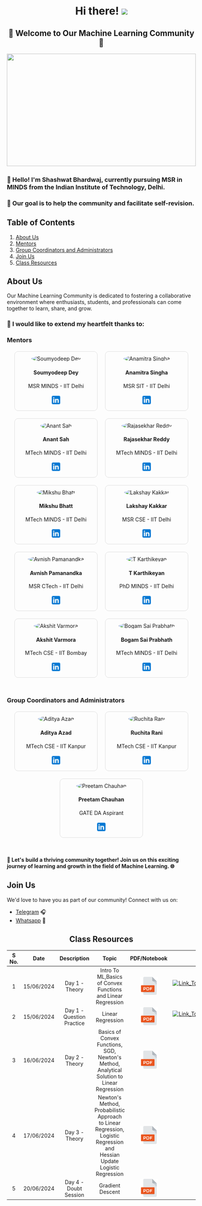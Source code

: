 <h1 align="center">Hi there! <img src="https://media.giphy.com/media/hvRJCLFzcasrR4ia7z/giphy.gif" width="4.5%"></h1>

<h2 align="center">🌟 Welcome to Our Machine Learning Community 🌟</h2>

<p align="center">
    <img src="https://media3.giphy.com/media/v1.Y2lkPTc5MGI3NjExaHJoZGdxN3BtN2Jjb3R0MjljNjIyYWQxZm8zbGcwZ3V3ejJ0dXJiOSZlcD12MV9pbnRlcm5hbF9naWZfYnlfaWQmY3Q9Zw/8qrrHSsrK9xpknGVNF/giphy.webp" width="100%" height="300">
</p>

### 👋 Hello! I'm Shashwat Bhardwaj, currently pursuing MSR in MINDS from the Indian Institute of Technology, Delhi.

### 🎯 Our goal is to help the community and facilitate self-revision.

## Table of Contents
1. [About Us](#about-us)
2. [Mentors](#mentors)
3. [Group Coordinators and Administrators](#group-coordinators-and-administrators)
4. [Join Us](#join-us)
5. [Class Resources](#class-resources)

## About Us
<!-- <p> -->
Our Machine Learning Community is dedicated to fostering a collaborative environment where enthusiasts, students, and professionals can come together to learn, share, and grow.
<!-- </p> -->

### 🙏 I would like to extend my heartfelt thanks to:

### Mentors
<div style="display: flex; flex-wrap: wrap; justify-content: center; gap: 20px;margin-top: 20px;margin-bottom: 50px">

  <!-- Mentor Tile -->
  <div style="border: 1px solid #ddd; border-radius: 10px; padding: 10px; width: 200px; text-align: center;">
    <img src="https://media.licdn.com/dms/image/D5603AQGcinP6tR9CUQ/profile-displayphoto-shrink_400_400/0/1695620246715?e=1724889600&v=beta&t=nGgzZO0F9t0-klUvWd7IRKFIccnAKD1SzAedxpv4LRc" alt="Soumyodeep Dey" style="border-radius: 50%;">
    <h4>Soumyodeep Dey</h4>
    <p>MSR MINDS - IIT Delhi</p>
    <a href="https://www.linkedin.com/in/welcome-to-the-profile-of-soumyodeep/">
      <img src="https://github.com/raja17021998/Machine-Learning-Community-by-Shashwat-Bhardwaj/blob/main/Logos/LinkedIn.png?raw=true" width="30px">
    </a>
  </div>

  <!-- Mentor Tile -->
  <div style="border: 1px solid #ddd; border-radius: 10px; padding: 10px; width: 200px; text-align: center;">
    <img src="https://media.licdn.com/dms/image/C4E03AQEw8gZK0L2eOw/profile-displayphoto-shrink_400_400/0/1631454477717?e=1724889600&v=beta&t=oIkDqUrnBUEAG6dM0o1aNFAoMMx_4f4o0ulVCUK4Mis" alt="Anamitra Singha" style="border-radius: 50%;">
    <h4>Anamitra Singha</h4>
    <p>MSR SIT - IIT Delhi</p>
    <a href="https://www.linkedin.com/in/anamitrasingha/">
      <img src="https://github.com/raja17021998/Machine-Learning-Community-by-Shashwat-Bhardwaj/blob/main/Logos/LinkedIn.png?raw=true" width="30px">
    </a>
  </div>

  <!-- Mentor Tile -->
  <div style="border: 1px solid #ddd; border-radius: 10px; padding: 10px; width: 200px; text-align: center;">
    <img src="https://media.licdn.com/dms/image/D4D03AQHEsAdkBsmiFw/profile-displayphoto-shrink_400_400/0/1688722341993?e=1724889600&v=beta&t=Rs5b7nbrmbXqwb4l9yxWC3khDetniDItq7_o-E_pfts" alt="Anant Sah" style="border-radius: 50%;">
    <h4>Anant Sah</h4>
    <p>MTech MINDS - IIT Delhi</p>
    <a href="https://www.linkedin.com/in/anant-kumar-8b8663215/">
      <img src="https://github.com/raja17021998/Machine-Learning-Community-by-Shashwat-Bhardwaj/blob/main/Logos/LinkedIn.png?raw=true" width="30px">
    </a>
  </div>

  <!-- Mentor Tile -->
  <div style="border: 1px solid #ddd; border-radius: 10px; padding: 10px; width: 200px; text-align: center;">
    <img src="https://via.placeholder.com/100" alt="Rajasekhar Reddy" style="border-radius: 50%;">
    <h4>Rajasekhar Reddy</h4>
    <p>MTech MINDS - IIT Delhi</p>
    <a href="https://www.linkedin.com/in/rajasekhar-reddy-5ab10089/">
      <img src="https://github.com/raja17021998/Machine-Learning-Community-by-Shashwat-Bhardwaj/blob/main/Logos/LinkedIn.png?raw=true" width="30px">
    </a>
  </div>

  <!-- Mentor Tile -->
  <div style="border: 1px solid #ddd; border-radius: 10px; padding: 10px; width: 200px; text-align: center;">
    <img src="https://media.licdn.com/dms/image/D4D35AQGtAw3RYELdmA/profile-framedphoto-shrink_400_400/0/1706014758724?e=1719730800&v=beta&t=zvirjWUEiZlfG_L3HtkvFYl6m0h0FUt2IxaCyl0U_j4" alt="Mikshu Bhatt" style="border-radius: 50%;">
    <h4>Mikshu Bhatt</h4>
    <p>MTech MINDS - IIT Delhi</p>
    <a href="https://www.linkedin.com/in/mikshu-bhatt-110271194/">
      <img src="https://github.com/raja17021998/Machine-Learning-Community-by-Shashwat-Bhardwaj/blob/main/Logos/LinkedIn.png?raw=true" width="30px">
    </a>
  </div>

  <!-- Mentor Tile -->
  <div style="border: 1px solid #ddd; border-radius: 10px; padding: 10px; width: 200px; text-align: center;">
    <img src="https://media.licdn.com/dms/image/D4D03AQGfP03Vt6EAzQ/profile-displayphoto-shrink_400_400/0/1715692510656?e=1724889600&v=beta&t=_inpk6D4087gU8j07tJsIQ_yu4ljSltngitLQZKdVrQ" alt="Lakshay Kakkar" style="border-radius: 50%;">
    <h4>Lakshay Kakkar</h4>
    <p>MSR CSE - IIT Delhi</p>
    <a href="https://www.linkedin.com/in/lakshay-kakkar-32aa12118/">
      <img src="https://github.com/raja17021998/Machine-Learning-Community-by-Shashwat-Bhardwaj/blob/main/Logos/LinkedIn.png?raw=true" width="30px">
    </a>
  </div>

  <!-- Mentor Tile -->
  <div style="border: 1px solid #ddd; border-radius: 10px; padding: 10px; width: 200px; text-align: center;">
    <img src="https://media.licdn.com/dms/image/D4D03AQF-edKycEp6og/profile-displayphoto-shrink_400_400/0/1688020225034?e=1724889600&v=beta&t=eyDPqBPzkimH7XsQYNp70g5q6ym9BzkYYDNsfgnSxH4" alt="Avnish Pamanandka" style="border-radius: 50%;">
    <h4>Avnish Pamanandka</h4>
    <p>MSR CTech - IIT Delhi</p>
    <a href="https://www.linkedin.com/in/avnish-parmanandka-266686177/">
      <img src="https://github.com/raja17021998/Machine-Learning-Community-by-Shashwat-Bhardwaj/blob/main/Logos/LinkedIn.png?raw=true" width="30px">
    </a>
  </div>

  <!-- Mentor Tile -->
  <div style="border: 1px solid #ddd; border-radius: 10px; padding: 10px; width: 200px; text-align: center;">
    <img src="https://media.licdn.com/dms/image/D5603AQEhQz8J3LkfhA/profile-displayphoto-shrink_400_400/0/1689444585232?e=1724889600&v=beta&t=8TeloPEeRWf7NLQsW7CtWR5lyf9YebFf63N4miXkgPc" alt="T Karthikeyan" style="border-radius: 50%;">
    <h4>T Karthikeyan</h4>
    <p>PhD MINDS - IIT Delhi</p>
    <a href="https://www.linkedin.com/in/t-karthikeyan-926781166/">
      <img src="https://github.com/raja17021998/Machine-Learning-Community-by-Shashwat-Bhardwaj/blob/main/Logos/LinkedIn.png?raw=true" width="30px">
    </a>
  </div>

  <!-- Mentor Tile -->
  <div style="border: 1px solid #ddd; border-radius: 10px; padding: 10px; width: 200px; text-align: center;">
    <img src="https://media.licdn.com/dms/image/D4D03AQH1JFMUGkYA8w/profile-displayphoto-shrink_400_400/0/1679311775037?e=1724889600&v=beta&t=pSiXQuyLimSHkbF1iiWtwLoODQNT0Rl48eDhyYA-9eE" alt="Akshit Varmora" style="border-radius: 50%;">
    <h4>Akshit Varmora</h4>
    <p>MTech CSE - IIT Bombay</p>
    <a href="https://www.linkedin.com/in/akshit-varmora/">
      <img src="https://github.com/raja17021998/Machine-Learning-Community-by-Shashwat-Bhardwaj/blob/main/Logos/LinkedIn.png?raw=true" width="30px">
    </a>
  </div>

  <!-- Mentor Tile -->
  <div style="border: 1px solid #ddd; border-radius: 10px; padding: 10px; width: 200px; text-align: center;">
    <img src="https://media.licdn.com/dms/image/D5635AQH9HOakMsaAdA/profile-framedphoto-shrink_400_400/0/1669262131578?e=1719730800&v=beta&t=tXy7VXkxV7_R4v9rS6QghGfMqUdngKTlxQGoy1sy8ac" alt="Bogam Sai Prabhath" style="border-radius: 50%;">
    <h4>Bogam Sai Prabhath</h4>
    <p>MTech MINDS - IIT Delhi</p>
    <a href="https://www.linkedin.com/in/saiprabhath2002">
      <img src="https://github.com/raja17021998/Machine-Learning-Community-by-Shashwat-Bhardwaj/blob/main/Logos/LinkedIn.png?raw=true" width="30px">
    </a>
  </div>

</div>

### Group Coordinators and Administrators

<div style="display: flex; flex-wrap: wrap; justify-content: center; gap: 20px; margin-top: 20px;margin-bottom:50px">

  <!-- Group Coordinator Tile -->
  <div style="border: 1px solid #ddd; border-radius: 10px; padding: 10px; width: 200px; text-align: center;">
    <img src="https://via.placeholder.com/100" alt="Aditya Azad" style="border-radius: 50%;">
    <h4>Aditya Azad</h4>
    <p>MTech CSE - IIT Kanpur</p>
    <a href="https://www.linkedin.com/in/adityaazad/">
      <img src="https://github.com/raja17021998/Machine-Learning-Community-by-Shashwat-Bhardwaj/blob/main/Logos/LinkedIn.png?raw=true" width="30px">
    </a>
  </div>

  <!-- Group Coordinator Tile -->
  <div style="border: 1px solid #ddd; border-radius: 10px; padding: 10px; width: 200px; text-align: center;">
    <img src="https://via.placeholder.com/100" alt="Ruchita Rani" style="border-radius: 50%;">
    <h4>Ruchita Rani</h4>
    <p>MTech CSE - IIT Kanpur</p>
    <a href="https://www.linkedin.com/in/ruchita-rani-9b8b95204">
      <img src="https://github.com/raja17021998/Machine-Learning-Community-by-Shashwat-Bhardwaj/blob/main/Logos/LinkedIn.png?raw=true" width="30px">
    </a>
  </div>

  <!-- Group Coordinator Tile -->
  <div style="border: 1px solid #ddd; border-radius: 10px; padding: 10px; width: 200px; text-align: center;">
    <img src="https://media.licdn.com/dms/image/D4D03AQFXqoeY7J40rg/profile-displayphoto-shrink_400_400/0/1680538767539?e=1724889600&v=beta&t=U6Io8798UGZjwpmpUBNigaehN7UeM8eseM4mMeUIkLk" alt="Preetam Chauhan" style="border-radius: 50%;">
    <h4>Preetam Chauhan</h4>
    <p>GATE DA Aspirant</p>
    <a href="https://www.linkedin.com/in/preetam-chauhan">
      <img src="https://github.com/raja17021998/Machine-Learning-Community-by-Shashwat-Bhardwaj/blob/main/Logos/LinkedIn.png?raw=true" width="30px">
    </a>
  </div>

</div>


#### 🚀 Let's build a thriving community together! Join us on this exciting journey of learning and growth in the field of Machine Learning. 🌐

## Join Us
We'd love to have you as part of our community! Connect with us on:
- [Telegram](https://t.me/+4UkEpZ100Ck5YjE1) 🎧
- [Whatsapp](https://chat.whatsapp.com/INP29xmpCFCK41emrvbIkN) 💬

<center>

## Class Resources
|S No.|Date| Description |Topic| PDF/Notebook | Video|
|:--------:|:----------:|:--------:|:------:|:--------------:|:-----------:|
|1|15/06/2024|Day 1 - Theory |Intro To ML,Basics of Convex Functions and Linear Regression |[![Link_to_PDF](https://github.com/raja17021998/Machine-Learning-Community-by-Shashwat-Bhardwaj/blob/main/Logos/PDF.png?raw=true?raw=true)](https://github.com/raja17021998/Machine-Learning-Community-by-Shashwat-Bhardwaj/blob/main/PDFs/Day_1.pdf) | [![Link_To_Video_updating_soon](_https://github.com/raja17021998/Machine-Learning-Community-by-Shashwat-Bhardwaj/blob/main/Logos/YT.png?raw=true)](https://www.youtube.com) |
|2|15/06/2024|Day 1 - Question Practice | Linear Regression |[![Link_to_PDF](https://github.com/raja17021998/Machine-Learning-Community-by-Shashwat-Bhardwaj/blob/main/Logos/PDF.png?raw=true)](https://github.com/raja17021998/Machine-Learning-Community-by-Shashwat-Bhardwaj/blob/main/PDFs/Day_1_Numerical.pdf) | [![Link_To_Video_updating_soon](_https://github.com/raja17021998/Machine-Learning-Community-by-Shashwat-Bhardwaj/blob/main/Logos/YT.png?raw=true)](https://www.youtube.com) |
| 3 | 16/06/2024 | Day 2 - Theory | Basics of Convex Functions, SGD, Newton's Method, Analytical Solution to Linear Regression | [![Link_to_PDF](https://github.com/raja17021998/Machine-Learning-Community-by-Shashwat-Bhardwaj/blob/main/Logos/PDF.png?raw=true)](https://github.com/raja17021998/Machine-Learning-Community-by-Shashwat-Bhardwaj/blob/main/PDFs/Day_2.pdf)  |  [![Link_To_Video](https://github.com/raja17021998/Machine-Learning-Community-by-Shashwat-Bhardwaj/blob/main/Logos/YT.png?raw=true)](https://tldv.io/app/meetings/666ecd52412bc200130a0354/)  | 
| 4 | 17/06/2024 | Day 3 - Theory |  Newton's Method, Probabilistic Approach to Linear Regression, Logistic Regression and Hessian Update Logistic Regression | [![Link_to_PDF](https://github.com/raja17021998/Machine-Learning-Community-by-Shashwat-Bhardwaj/blob/main/Logos/PDF.png?raw=true)](https://github.com/raja17021998/Machine-Learning-Community-by-Shashwat-Bhardwaj/blob/main/PDFs/Day_2.pdf)  |  [![Link_To_Video](https://github.com/raja17021998/Machine-Learning-Community-by-Shashwat-Bhardwaj/blob/main/Logos/YT.png?raw=true)](https://drive.google.com/file/d/1TPv9_-2rpP9GUO7vtG81zV_0VMCTdVyZ/view)  | 
| 5 | 20/06/2024 | Day 4 - Doubt Session | Gradient Descent | [![Link_to_PDF](https://github.com/raja17021998/Machine-Learning-Community-by-Shashwat-Bhardwaj/blob/main/Logos/PDF.png?raw=true)](https://github.com/raja17021998/Machine-Learning-Community-by-Shashwat-Bhardwaj/blob/main/PDFs/Doubt_Class_1.pdf)  |  [![Link_To_Video](https://github.com/raja17021998/Machine-Learning-Community-by-Shashwat-Bhardwaj/blob/main/Logos/YT.png?raw=true)](https://t.me/c/2199930331/11)  | 

</center>